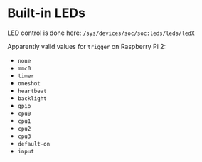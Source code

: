 # Built-in LEDs

LED control is done here: `/sys/devices/soc/soc:leds/leds/ledX`

Apparently valid values for `trigger` on Raspberry Pi 2:

* `none`
* `mmc0`
* `timer`
* `oneshot`
* `heartbeat`
* `backlight`
* `gpio`
* `cpu0`
* `cpu1`
* `cpu2`
* `cpu3`
* `default-on`
* `input`
